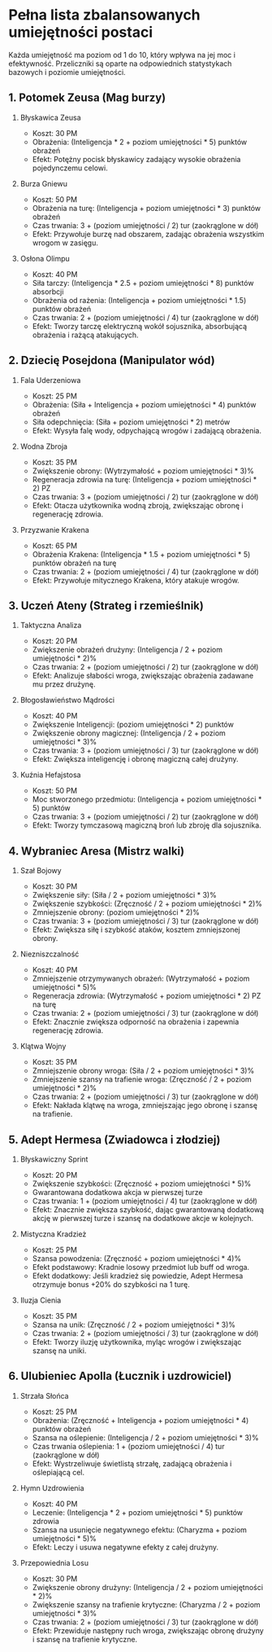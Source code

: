# Pełna lista zbalansowanych umiejętności postaci

Każda umiejętność ma poziom od 1 do 10, który wpływa na jej moc i efektywność.
Przeliczniki są oparte na odpowiednich statystykach bazowych i poziomie umiejętności.

## 1. Potomek Zeusa (Mag burzy)

1. Błyskawica Zeusa
   - Koszt: 30 PM
   - Obrażenia: (Inteligencja * 2 + poziom umiejętności * 5) punktów obrażeń
   - Efekt: Potężny pocisk błyskawicy zadający wysokie obrażenia pojedynczemu celowi.

2. Burza Gniewu
   - Koszt: 50 PM
   - Obrażenia na turę: (Inteligencja + poziom umiejętności * 3) punktów obrażeń
   - Czas trwania: 3 + (poziom umiejętności / 2) tur (zaokrąglone w dół)
   - Efekt: Przywołuje burzę nad obszarem, zadając obrażenia wszystkim wrogom w zasięgu.

3. Osłona Olimpu
   - Koszt: 40 PM
   - Siła tarczy: (Inteligencja * 2.5 + poziom umiejętności * 8) punktów absorbcji
   - Obrażenia od rażenia: (Inteligencja + poziom umiejętności * 1.5) punktów obrażeń
   - Czas trwania: 2 + (poziom umiejętności / 4) tur (zaokrąglone w dół)
   - Efekt: Tworzy tarczę elektryczną wokół sojusznika, absorbującą obrażenia i rażącą atakujących.

## 2. Dziecię Posejdona (Manipulator wód)

1. Fala Uderzeniowa
   - Koszt: 25 PM
   - Obrażenia: (Siła + Inteligencja + poziom umiejętności * 4) punktów obrażeń
   - Siła odepchnięcia: (Siła + poziom umiejętności * 2) metrów
   - Efekt: Wysyła falę wody, odpychającą wrogów i zadającą obrażenia.

2. Wodna Zbroja
   - Koszt: 35 PM
   - Zwiększenie obrony: (Wytrzymałość + poziom umiejętności * 3)%
   - Regeneracja zdrowia na turę: (Inteligencja + poziom umiejętności * 2) PZ
   - Czas trwania: 3 + (poziom umiejętności / 2) tur (zaokrąglone w dół)
   - Efekt: Otacza użytkownika wodną zbroją, zwiększając obronę i regenerację zdrowia.

3. Przyzwanie Krakena
   - Koszt: 65 PM
   - Obrażenia Krakena: (Inteligencja * 1.5 + poziom umiejętności * 5) punktów obrażeń na turę
   - Czas trwania: 2 + (poziom umiejętności / 4) tur (zaokrąglone w dół)
   - Efekt: Przywołuje mitycznego Krakena, który atakuje wrogów.

## 3. Uczeń Ateny (Strateg i rzemieślnik)

1. Taktyczna Analiza
   - Koszt: 20 PM
   - Zwiększenie obrażeń drużyny: (Inteligencja / 2 + poziom umiejętności * 2)%
   - Czas trwania: 2 + (poziom umiejętności / 2) tur (zaokrąglone w dół)
   - Efekt: Analizuje słabości wroga, zwiększając obrażenia zadawane mu przez drużynę.

2. Błogosławieństwo Mądrości
   - Koszt: 40 PM
   - Zwiększenie Inteligencji: (poziom umiejętności * 2) punktów
   - Zwiększenie obrony magicznej: (Inteligencja / 2 + poziom umiejętności * 3)%
   - Czas trwania: 3 + (poziom umiejętności / 3) tur (zaokrąglone w dół)
   - Efekt: Zwiększa inteligencję i obronę magiczną całej drużyny.

3. Kuźnia Hefajstosa
   - Koszt: 50 PM
   - Moc stworzonego przedmiotu: (Inteligencja + poziom umiejętności * 5) punktów
   - Czas trwania: 3 + (poziom umiejętności / 2) tur (zaokrąglone w dół)
   - Efekt: Tworzy tymczasową magiczną broń lub zbroję dla sojusznika.

## 4. Wybraniec Aresa (Mistrz walki)

1. Szał Bojowy
   - Koszt: 30 PM
   - Zwiększenie siły: (Siła / 2 + poziom umiejętności * 3)%
   - Zwiększenie szybkości: (Zręczność / 2 + poziom umiejętności * 2)%
   - Zmniejszenie obrony: (poziom umiejętności * 2)%
   - Czas trwania: 3 + (poziom umiejętności / 3) tur (zaokrąglone w dół)
   - Efekt: Zwiększa siłę i szybkość ataków, kosztem zmniejszonej obrony.

2. Niezniszczalność
   - Koszt: 40 PM
   - Zmniejszenie otrzymywanych obrażeń: (Wytrzymałość + poziom umiejętności * 5)%
   - Regeneracja zdrowia: (Wytrzymałość + poziom umiejętności * 2) PZ na turę
   - Czas trwania: 2 + (poziom umiejętności / 3) tur (zaokrąglone w dół)
   - Efekt: Znacznie zwiększa odporność na obrażenia i zapewnia regenerację zdrowia.

3. Klątwa Wojny
   - Koszt: 35 PM
   - Zmniejszenie obrony wroga: (Siła / 2 + poziom umiejętności * 3)%
   - Zmniejszenie szansy na trafienie wroga: (Zręczność / 2 + poziom umiejętności * 2)%
   - Czas trwania: 2 + (poziom umiejętności / 3) tur (zaokrąglone w dół)
   - Efekt: Nakłada klątwę na wroga, zmniejszając jego obronę i szansę na trafienie.

## 5. Adept Hermesa (Zwiadowca i złodziej)

1. Błyskawiczny Sprint
   - Koszt: 20 PM
   - Zwiększenie szybkości: (Zręczność + poziom umiejętności * 5)%
   - Gwarantowana dodatkowa akcja w pierwszej turze
   - Czas trwania: 1 + (poziom umiejętności / 4) tur (zaokrąglone w dół)
   - Efekt: Znacznie zwiększa szybkość, dając gwarantowaną dodatkową akcję w pierwszej turze i szansę na dodatkowe akcje w kolejnych.

2. Mistyczna Kradzież
   - Koszt: 25 PM
   - Szansa powodzenia: (Zręczność + poziom umiejętności * 4)%
   - Efekt podstawowy: Kradnie losowy przedmiot lub buff od wroga.
   - Efekt dodatkowy: Jeśli kradzież się powiedzie, Adept Hermesa otrzymuje bonus +20% do szybkości na 1 turę.

3. Iluzja Cienia
   - Koszt: 35 PM
   - Szansa na unik: (Zręczność / 2 + poziom umiejętności * 3)%
   - Czas trwania: 2 + (poziom umiejętności / 3) tur (zaokrąglone w dół)
   - Efekt: Tworzy iluzję użytkownika, myląc wrogów i zwiększając szansę na uniki.

## 6. Ulubieniec Apolla (Łucznik i uzdrowiciel)

1. Strzała Słońca
   - Koszt: 25 PM
   - Obrażenia: (Zręczność + Inteligencja + poziom umiejętności * 4) punktów obrażeń
   - Szansa na oślepienie: (Inteligencja / 2 + poziom umiejętności * 3)%
   - Czas trwania oślepienia: 1 + (poziom umiejętności / 4) tur (zaokrąglone w dół)
   - Efekt: Wystrzeliwuje świetlistą strzałę, zadającą obrażenia i oślepiającą cel.

2. Hymn Uzdrowienia
   - Koszt: 40 PM
   - Leczenie: (Inteligencja * 2 + poziom umiejętności * 5) punktów zdrowia
   - Szansa na usunięcie negatywnego efektu: (Charyzma + poziom umiejętności * 5)%
   - Efekt: Leczy i usuwa negatywne efekty z całej drużyny.

3. Przepowiednia Losu
   - Koszt: 30 PM
   - Zwiększenie obrony drużyny: (Inteligencja / 2 + poziom umiejętności * 2)%
   - Zwiększenie szansy na trafienie krytyczne: (Charyzma / 2 + poziom umiejętności * 3)%
   - Czas trwania: 2 + (poziom umiejętności / 3) tur (zaokrąglone w dół)
   - Efekt: Przewiduje następny ruch wroga, zwiększając obronę drużyny i szansę na trafienie krytyczne.


